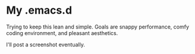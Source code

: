 # My .emacs.d

Trying to keep this lean and simple. Goals are snappy performance, comfy coding
environment, and pleasant aesthetics.

I'll post a screenshot eventually.